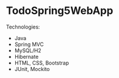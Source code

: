 # TodoSpring5WebApp

Technologies:
* Java
* Spring MVC
* MySQL/H2
* Hibernate
* HTML, CSS, Bootstrap
* JUnit, Mockito
